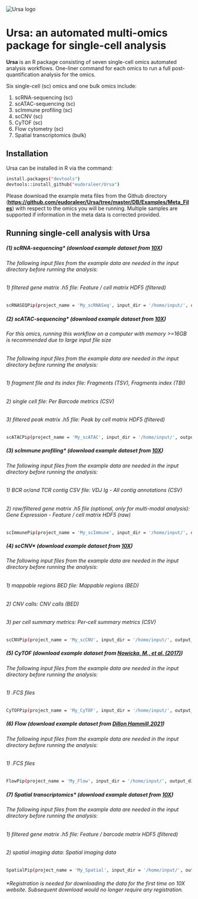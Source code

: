 ![Ursa logo](https://user-images.githubusercontent.com/5945741/165857896-912bfe07-f290-483c-bb96-d5ff21db1ab6.png)

# Ursa: an automated multi-omics package for single-cell analysis

__Ursa__ is an R package consisting of seven single-cell omics automated analysis workflows. One-liner command for each omics to run a full post-quantification analysis for the omics.

Six single-cell (sc) omics and one bulk omics include:

1. scRNA-sequencing (sc)
2. scATAC-sequencing (sc)
3. scImmune profiling (sc)
4. scCNV (sc)
5. CyTOF (sc)
6. Flow cytometry (sc)
7. Spatial transcriptomics (bulk)

## Installation

Ursa can be installed in R via the command:
```sh
install.packages("devtools")
devtools::install_github("eudoraleer/Ursa")
```
Please download the example meta files from the Github directory (__https://github.com/eudoraleer/Ursa/tree/master/DB/Examples/Meta_Files__) with respect to the omics you will be running. Multiple samples are supported if information in the meta data is corrected provided.

## Running single-cell analysis with Ursa
##### (1) scRNA-sequencing* (download example dataset from [__10X__](https://www.10xgenomics.com/resources/datasets/10k-human-pbmcs-3-v3-1-chromium-controller-3-1-high))
###### The following input files from the example data are needed in the input directory before running the analysis:
###### 1) filtered gene matrix .h5 file: Feature / cell matrix HDF5 (filtered)
```sh
scRNASEQPip(project_name = 'My_scRNASeq', input_dir = '/home/input/', output_dir = '/home/output/', pheno_file = ‘/home/input/meta.txt’)
```
##### (2) scATAC-sequencing* (download example dataset from [__10X__](https://www.10xgenomics.com/resources/datasets/10k-human-pbmcs-atac-v2-chromium-controller-2-standard))
###### For this omics, running this workflow on a computer with memory >=16GB is recommended due to large input file size
###### The following input files from the example data are needed in the input directory before running the analysis:
###### 1) fragment file and its index file: Fragments (TSV), Fragments index (TBI)
###### 2) single cell file: Per Barcode metrics (CSV)
###### 3) filtered peak matrix .h5 file: Peak by cell matrix HDF5 (filtered)

```sh
scATACPip(project_name = 'My_scATAC', input_dir = '/home/input/', output_dir = '/ home/output/', pheno_file = ‘/home/input/meta.txt’)
```
##### (3) scImmune profiling* (download example dataset from [__10X__](https://www.10xgenomics.com/resources/datasets/human-b-cells-from-a-healthy-donor-1-k-cells-2-standard-6-0-0))
###### The following input files from the example data are needed in the input directory before running the analysis:
###### 1) BCR or/and TCR contig CSV file: VDJ Ig - All contig annotations (CSV)
###### 2) raw/filtered gene matrix .h5 file (optional, only for multi-modal analysis): Gene Expression - Feature / cell matrix HDF5 (raw)
```sh
scImmunePip(project_name = 'My_scImmune', input_dir = '/home/input/', output_dir = '/home/output/', pheno_file = ‘/home/input/meta.txt’)
```
##### (4) scCNV* (download example dataset from [__10X__](https://www.10xgenomics.com/resources/datasets/breast-tissue-nuclei-section-a-2000-cells-1-standard-1-1-0))
###### The following input files from the example data are needed in the input directory before running the analysis:
###### 1) mappable regions BED file: Mappable regions (BED)
###### 2) CNV calls: CNV calls (BED)
###### 3) per cell summary metrics: Per-cell summary metrics (CSV)
```sh
scCNVPip(project_name = 'My_scCNV', input_dir = '/home/input/', output_dir = '/ home/output/', pheno_file = ‘/home/input/meta.txt’)
```
##### (5) CyTOF (download example dataset from [__Nowicka, M., et al. (2017)__](http://imlspenticton.uzh.ch/robinson_lab/cytofWorkflow/PBMC8_fcs_files.zip))
###### The following input files from the example data are needed in the input directory before running the analysis:
###### 1) .FCS files
```sh
CyTOFPip(project_name = 'My_CyTOF', input_dir = '/home/input/', output_dir = '/ home/output/', pheno_file = ‘/home/input/meta.txt’)
```
##### (6) Flow (download example dataset from [__Dillon Hammill,2021__](https://github.com/DillonHammill/CytoExploreRData/tree/master/inst/extdata/Activation))
###### The following input files from the example data are needed in the input directory before running the analysis:
###### 1) .FCS files
```sh
FlowPip(project_name = 'My_Flow', input_dir = '/home/input/', output_dir = '/home/ output/', pheno_file = ‘/home/input/meta.txt’)
```
##### (7) Spatial transcriptomics* (download example dataset from [__10X__](https://www.10xgenomics.com/resources/datasets/human-cervical-cancer-1-standard))
###### The following input files from the example data are needed in the input directory before running the analysis:
###### 1) filtered gene matrix .h5 file: Feature / barcode matrix HDF5 (filtered)
###### 2) spatial imaging data: Spatial imaging data
```sh
SpatialPip(project_name = 'My_Spatial', input_dir = '/home/input/', output_dir = '/ home/output/', pheno_file = ‘/home/input/meta.txt’)
```

###### *Registration is needed for downloading the data for the first time on 10X website. Subsequent download would no longer require any registration.
